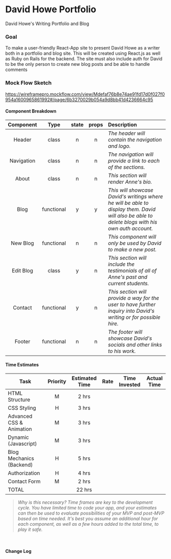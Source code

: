 # David Howe Portfolio
David Howe's Writing Portfolio and Blog

### Goal
To make a user-friendly React-App site to present David Howe as a writer both in a portfolio and blog site. This will be created using React.js as well as Ruby on Rails for the backend. The site must also include auth for David to be the only person to create new blog posts and be able to handle comments 

### Mock Flow Sketch

https://wireframepro.mockflow.com/view/Mdefaf76b8e74ae91fd17d0f027f0954a1600965861992#/page/6b3270029b054a9d8bb41d4236664c95


#### Component Breakdown


|  Component   |    Type    | state | props | Description                                                      |
| :----------: | :--------: | :---: | :---: | :--------------------------------------------------------------- |
|    Header    | class |   n   |   n   | _The header will contain the navigation and logo._               |
|  Navigation  | class |   n   |   n   | _The navigation will provide a link to each of the sections._       |
|  About    |   class    |   n   |   n   | _This section will render Anne's bio._      |
| Blog | functional |   y   |   y   | _This will showcase David's writings where he will be able to display them. David will also be able to delete blogs with his own auth account._                 |
| New Blog       | functional  |  n   |   n   | _This component will only be used by David to make a new post._ |
| Edit Blog | class  |   y   |  n   | _This section will include the testimonials of all of Anne's past and current students._ |
| Contact     |  functional |  y |  n |  _This section will provide a way for the user to have further inquiry into David's writing or for possible hire._ |
|    Footer    | functional |   n   |   n   | _The footer will showcase David's socials and other links to his work._ |

#### Time Estimates

| Task                | Priority | Estimated Time | Rate | Time Invested | Actual Time |
| ------------------- | :------: | :------------: | :--: | :-----------: | :---------: |
| HTML Structure     |    M   |     2 hrs      |  |    |        |
| CSS Styling |    H     |     3 hrs      |         |     |    |
| Advanced CSS & Animation |    M     |   3 hrs       |    |      |        |    
| Dynamic (Javascript)     |    M     |    3 hrs      |     |      |        |
| Blog Mechanics (Backend)  |   H     |    5 hrs      |      |      |         |
| Authorization            |    H     |    4 hrs      |      |      |           |
| Contact Form             |    M     |    2 hrs      |     |       |             |
| TOTAL               |          |     22 hrs      |     |  |          |

> _Why is this necessary? Time frames are key to the development cycle. You have limited time to code your app, and your estimates can then be used to evaluate possibilities of your MVP and post-MVP based on time needed. It's best you assume an additional hour for each component, as well as a few hours added to the total time, to play it safe._

<br>


#### Change Log
